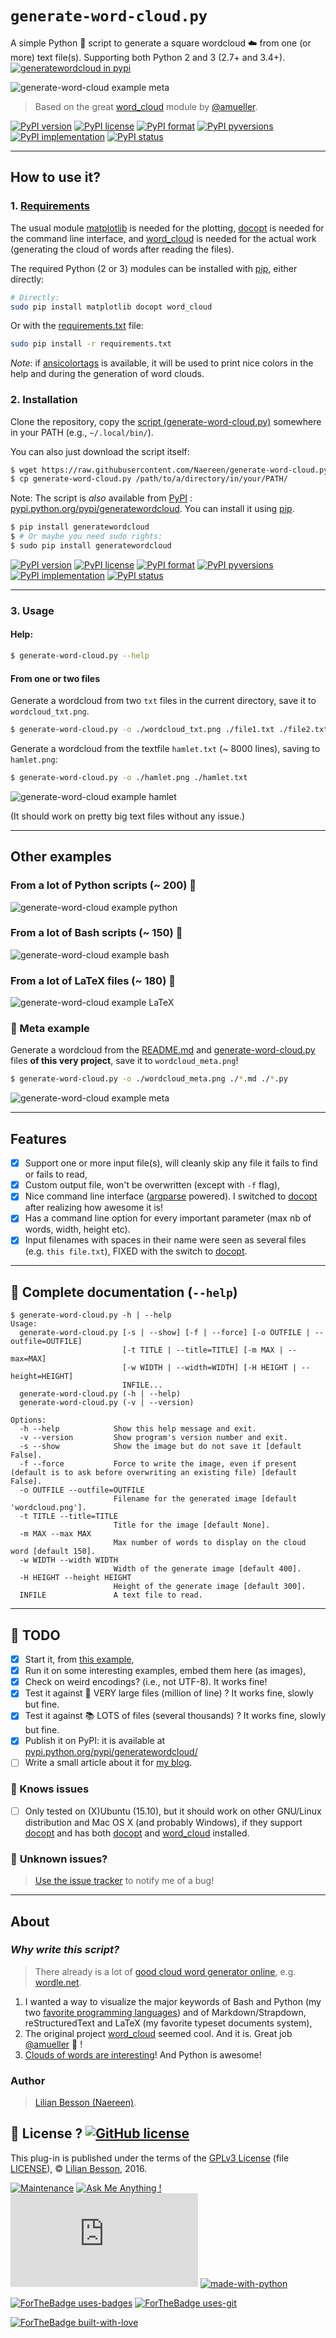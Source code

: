 # ``generate-word-cloud.py``
A simple Python :snake: script to generate a square wordcloud :cloud: from one (or more) text file(s).
Supporting both Python 2 and 3 (2.7+ and 3.4+).
[![generatewordcloud in pypi](https://img.shields.io/pypi/v/generatewordcloud.svg)](https://pypi.python.org/pypi/generatewordcloud)

![generate-word-cloud example meta](./wordcloud_meta.png)

> Based on the great [word_cloud](https://github.com/amueller/word_cloud/) module by [@amueller](https://github.com/amueller/).

[![PyPI version](https://img.shields.io/pypi/v/generatewordcloud.svg)](https://pypi.python.org/pypi/generatewordcloud/)
[![PyPI license](https://img.shields.io/pypi/l/generatewordcloud.svg)](https://pypi.python.org/pypi/generatewordcloud/)
[![PyPI format](https://img.shields.io/pypi/format/generatewordcloud.svg)](https://pypi.python.org/pypi/generatewordcloud/)
[![PyPI pyversions](https://img.shields.io/pypi/pyversions/generatewordcloud.svg)](https://pypi.python.org/pypi/generatewordcloud/)
[![PyPI implementation](https://img.shields.io/pypi/implementation/generatewordcloud.svg)](https://pypi.python.org/pypi/generatewordcloud/)
[![PyPI status](https://img.shields.io/pypi/status/generatewordcloud.svg)](https://pypi.python.org/pypi/generatewordcloud/)

----

## How to use it?
### 1. [Requirements](requirements.txt)
The usual module [matplotlib](http://matplotlib.org/) is needed for the plotting,
[docopt](https://github.com/docopt/docopt) is needed for the command line interface,
and [word_cloud](https://github.com/amueller/word_cloud/) is needed for the actual work (generating the cloud of words after reading the files).

The required Python (2 or 3) modules can be installed with [pip](http://pip.readthedocs.io/), either directly:

```bash
# Directly:
sudo pip install matplotlib docopt word_cloud
```

Or with the [requirements.txt](requirements.txt) file:
```bash
sudo pip install -r requirements.txt
```

*Note*: if [ansicolortags](https://pypi.python.org/pypi/ansicolortags) is available, it will be used to print nice colors in the help and during the generation of word clouds.

### 2. Installation
Clone the repository, copy the [script (generate-word-cloud.py)](./generate-word-cloud.py) somewhere in your PATH (e.g., ``~/.local/bin/``).

You can also just download the script itself:

```bash
$ wget https://raw.githubusercontent.com/Naereen/generate-word-cloud.py/master/generate-word-cloud.py
$ cp generate-word-cloud.py /path/to/a/directory/in/your/PATH/
```

Note: The script is *also* available from [PyPI](https://pypi.python.org/pypi/) : [pypi.python.org/pypi/generatewordcloud](https://pypi.python.org/pypi/generatewordcloud).
You can install it using [pip](http://www.pip-installer.org/).

```bash
$ pip install generatewordcloud
$ # Or maybe you need sudo rights:
$ sudo pip install generatewordcloud
```

[![PyPI version](https://img.shields.io/pypi/v/generatewordcloud.svg)](https://pypi.python.org/pypi/generatewordcloud/)
[![PyPI license](https://img.shields.io/pypi/l/generatewordcloud.svg)](https://pypi.python.org/pypi/generatewordcloud/)
[![PyPI format](https://img.shields.io/pypi/format/generatewordcloud.svg)](https://pypi.python.org/pypi/generatewordcloud/)
[![PyPI pyversions](https://img.shields.io/pypi/pyversions/generatewordcloud.svg)](https://pypi.python.org/pypi/generatewordcloud/)
[![PyPI implementation](https://img.shields.io/pypi/implementation/generatewordcloud.svg)](https://pypi.python.org/pypi/generatewordcloud/)
[![PyPI status](https://img.shields.io/pypi/status/generatewordcloud.svg)](https://pypi.python.org/pypi/generatewordcloud/)

----

### 3. Usage
#### Help:
```bash
$ generate-word-cloud.py --help
```

#### From one or two files
Generate a wordcloud from two `txt` files in the current directory, save it to `wordcloud_txt.png`.

```bash
$ generate-word-cloud.py -o ./wordcloud_txt.png ./file1.txt ./file2.txt
```

Generate a wordcloud from the textfile `hamlet.txt` (~ 8000 lines), saving to `hamlet.png`:

```bash
$ generate-word-cloud.py -o ./hamlet.png ./hamlet.txt
```
![generate-word-cloud example hamlet](./wordcloud_hamlet.png)

(It should work on pretty big text files without any issue.)

----

## Other examples
### From a lot of Python scripts (~ 200) :snake:
![generate-word-cloud example python](./wordcloud_python.png)

### From a lot of Bash scripts (~ 150) :shell:
![generate-word-cloud example bash](./wordcloud_bash.png)

### From a lot of LaTeX files (~ 180) :eggplant:
![generate-word-cloud example LaTeX](./wordcloud_latex.png)

### :art: Meta example
Generate a wordcloud from the [README.md](./README.md) and [generate-word-cloud.py](./generate-word-cloud.py) files **of this very project**, save it to `wordcloud_meta.png`!

```bash
$ generate-word-cloud.py -o ./wordcloud_meta.png ./*.md ./*.py
```
![generate-word-cloud example meta](./wordcloud_meta.png)

----

## Features
- [x] Support one or more input file(s), will cleanly skip any file it fails to find or fails to read,
- [x] Custom output file, won't be overwritten (except with `-f` flag),
- [x] Nice command line interface ([argparse](https://docs.python.org/2.7/library/argparse.html) powered). I switched to [docopt](https://github.com/docopt/docopt) after realizing how awesome it is!
- [x] Has a command line option for every important parameter (max nb of words, width, height etc).
- [x] Input filenames with spaces in their name were seen as several files (e.g. ``this file.txt``), FIXED with the switch to [docopt](https://github.com/docopt/docopt).

----

## :page_with_curl: Complete documentation (`--help`)
```
$ generate-word-cloud.py -h | --help
Usage:
  generate-word-cloud.py [-s | --show] [-f | --force] [-o OUTFILE | --outfile=OUTFILE]
                         [-t TITLE | --title=TITLE] [-m MAX | --max=MAX]
                         [-w WIDTH | --width=WIDTH] [-H HEIGHT | --height=HEIGHT]
                         INFILE...
  generate-word-cloud.py (-h | --help)
  generate-word-cloud.py (-v | --version)

Options:
  -h --help            Show this help message and exit.
  -v --version         Show program's version number and exit.
  -s --show            Show the image but do not save it [default False].
  -f --force           Force to write the image, even if present (default is to ask before overwriting an existing file) [default False].
  -o OUTFILE --outfile=OUTFILE
                       Filename for the generated image [default 'wordcloud.png'].
  -t TITLE --title=TITLE
                       Title for the image [default None].
  -m MAX --max MAX
                       Max number of words to display on the cloud word [default 150].
  -w WIDTH --width WIDTH
                       Width of the generate image [default 400].
  -H HEIGHT --height HEIGHT
                       Height of the generate image [default 300].
  INFILE               A text file to read.
```

----

## :memo: TODO
- [x] Start it, from [this example](https://github.com/amueller/word_cloud/blob/master/examples/simple.py),
- [x] Run it on some interesting examples, embed them here (as images),
- [X] Check on weird encodings? (i.e., not UTF-8). It works fine!
- [X] Test it against :closed_book: VERY large files (million of line) ? It works fine, slowly but fine.
- [X] Test it against :books: LOTS of files (several thousands) ? It works fine, slowly but fine.
- [X] Publish it on PyPI: it is available at [pypi.python.org/pypi/generatewordcloud/](https://pypi.python.org/pypi/generatewordcloud/)
- [ ] Write a small article about it for [my blog](http://perso.crans.org/besson/).

### :bug: Knows issues
- [ ] Only tested on (X)Ubuntu (15.10), but it should work on other GNU/Linux distribution and Mac OS X (and probably Windows), if they support [docopt](https://github.com/docopt/docopt) and has both [docopt](https://github.com/docopt/docopt) and [word_cloud](https://github.com/amueller/word_cloud/) installed.

### :bug: **Unknown issues?**
> [Use the issue tracker](https://github.com/Naereen/generate-word-cloud.py/issues/new) to notify me of a bug!

----

## About
### *Why write this script?*
> There already is a lot of [good cloud word generator online](https://duckduckgo.com/?q=cloud+word+generator&ia=web), e.g. [wordle.net](http://www.wordle.net/).

1. I wanted a way to visualize the major keywords of Bash and Python (my two [favorite programming languages](https://wakatime.com/@lbesson)) and of Markdown/Strapdown, reStructuredText and LaTeX (my favorite typeset documents system),
2. The original project [word_cloud](https://github.com/amueller/word_cloud/) seemed cool. And it is. Great job [@amueller](https://github.com/amueller/) :clap: !
3. [Clouds of words are interesting](https://www.academia.edu/20224642/)! And Python is awesome!

### Author
> [Lilian Besson (Naereen)](https://github.com/Naereen/).

## :scroll: License ? [![GitHub license](https://img.shields.io/github/license/Naereen/generate-word-cloud.py.svg)](https://github.com/Naereen/generate-word-cloud.py/blob/master/LICENSE)
This plug-in is published under the terms of the [GPLv3 License](http://www.gnu.org/licenses/gpl.html) (file [LICENSE](LICENSE)),
© [Lilian Besson](https://GitHub.com/Naereen), 2016.

[![Maintenance](https://img.shields.io/badge/Maintained%3F-yes-green.svg)](https://GitHub.com/Naereen/generate-word-cloud.py/graphs/commit-activity)
[![Ask Me Anything !](https://img.shields.io/badge/Ask%20me-anything-1abc9c.svg)](https://GitHub.com/Naereen/ama)
[![Analytics](https://ga-beacon.appspot.com/UA-38514290-17/github.com/Naereen/generate-word-cloud.py/README.md?pixel)](https://GitHub.com/Naereen/generate-word-cloud.py/)
[![made-with-python](https://img.shields.io/badge/Made%20with-Python-1f425f.svg)](https://www.python.org/)

[![ForTheBadge uses-badges](http://ForTheBadge.com/images/badges/uses-badges.svg)](http://ForTheBadge.com)
[![ForTheBadge uses-git](http://ForTheBadge.com/images/badges/uses-git.svg)](https://GitHub.com/)

[![ForTheBadge built-with-love](http://ForTheBadge.com/images/badges/built-with-love.svg)](https://GitHub.com/Naereen/)
